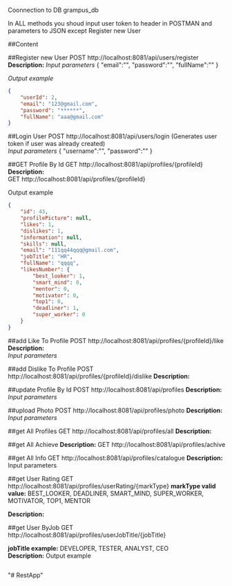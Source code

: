Coonnection to DB  grampus_db

In ALL methods you shoud input user token to header in POSTMAN and parameters to JSON except
Register new User

##Content

##Register new User
    POST  http://localhost:8081/api/users/register
 **Description:**
 *Input parameters*
{
"email":"",
"password":"",
"fullName":""
}

*Output example*

```json
{
    "userId": 2,
    "email": "123@gmail.com",
    "password": "******",
    "fullName": "aaa@gmail.com"
}
```

##Login User
    POST http://localhost:8081/api/users/login (Generates user token if user was already created)   
*Input parameters*
{
"username":"",
"password":""
}

##GET Profile By Id
    GET  http://localhost:8081/api/profiles/{profileId}  
**Description:**   
 GET  http://localhost:8081/api/profiles/{profileId}  

Output example

```json
{
    "id": 43,
    "profilePicture": null,
    "likes": 1,
    "dislikes": 1,
    "information": null,
    "skills": null,
    "email": "111qq44qqq@gmail.com",
    "jobTitle": "HR",
    "fullName": "qqqq",
    "likesNumber": {
        "best_looker": 1,
        "smart_mind": 0,
        "mentor": 0,
        "motivator": 0,
        "top1": 0,
        "deadliner": 1,
        "super_worker": 0
    }
}
```

##add Like To Profile
    POST  http://localhost:8081/api/profiles/{profileId}/like   
**Description:**   
*Input parameters*


##add Dislike To Profile
    POST  http://localhost:8081/api/profiles/{profileId}/dislike
**Description:**


##update Profile By Id
    POST  http://localhost:8081/api/profiles
**Description:**
*Input parameters*

##upload Photo
    POST  http://localhost:8081/api/profiles/photo
**Description:**
*Input parameters*
 
 
##get All Profiles
    GET  http://localhost:8081/api/profiles/all
**Description:**

##get All Achieve
**Description:**
 GET  http://localhost:8081/api/profiles/achive
 
 
##get All Info
    GET  http://localhost:8081/api/profiles/catalogue
**Description:**
 Input parameters

##get User Rating
    GET  http://localhost:8081/api/profiles/userRating/{markType}
**markType valid value:** BEST_LOOKER, DEADLINER, SMART_MIND, SUPER_WORKER, MOTIVATOR, TOP1, MENTOR   
   
**Description:**

##get User ByJob
    GET  http://localhost:8081/api/profiles/userJobTitle/{jobTitle}
    
**jobTitle example:** DEVELOPER, TESTER, ANALYST, CEO   
**Description:**
 Output example
```json

```
 
 
"# RestApp" 

